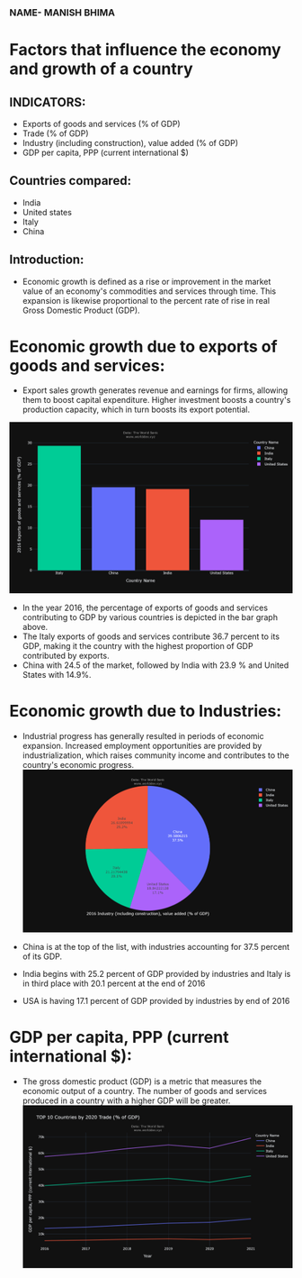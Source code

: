 ### NAME- MANISH BHIMA
# Factors that influence the economy and growth of a country
## INDICATORS:
- Exports of goods and services (% of GDP)
- Trade (% of GDP)
- Industry (including construction), value added (% of GDP)
- GDP per capita, PPP (current international $)

## Countries compared:
- India
- United states
- Italy
- China
## Introduction:
- Economic growth is defined as a rise or improvement in the market value of an economy's commodities and services through time. This expansion is likewise proportional to the percent rate of rise in real Gross Domestic Product (GDP).
# Economic growth due to exports of goods and services:
-  Export sales growth generates revenue and earnings for firms, allowing them to boost capital expenditure. Higher investment boosts a country's production capacity, which in turn boosts its export potential.


![](barplotexports.png)

- In the year 2016, the percentage of exports of goods and services contributing to GDP by various countries is depicted in the bar graph above.
- The Italy exports of goods and services contribute 36.7 percent to its GDP, making it the country with the highest proportion of GDP contributed by exports.
- China with 24.5 of the market, followed by India with 23.9 % and United States with 14.9%.
# Economic growth due to Industries:
- Industrial progress has generally resulted in periods of economic expansion. Increased employment opportunities are provided by industrialization, which raises community income and contributes to the country's economic progress.
![](pieplotindustries.png)

- China is at the top of the list, with industries accounting for 37.5 percent of its GDP. 
- India begins with 25.2 percent of GDP provided by industries and Italy is in third place with 20.1 percent at the end of 2016
- USA is having 17.1 percent of GDP provided by industries by end of 2016
# GDP per capita, PPP (current international $):
- The gross domestic product (GDP) is a metric that measures the economic output of a country. The number of goods and services produced in a country with a higher GDP will be greater.
![](lineGDP.png)
